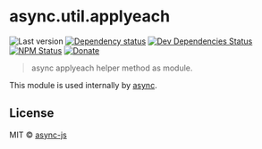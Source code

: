 # async.util.applyeach

![Last version](https://img.shields.io/github/tag/async-js/async.util.applyeach.svg?style=flat-square)
[![Dependency status](http://img.shields.io/david/async-js/async.util.applyeach.svg?style=flat-square)](https://david-dm.org/async-js/async.util.applyeach)
[![Dev Dependencies Status](http://img.shields.io/david/dev/async-js/async.util.applyeach.svg?style=flat-square)](https://david-dm.org/async-js/async.util.applyeach#info=devDependencies)
[![NPM Status](http://img.shields.io/npm/dm/async.util.applyeach.svg?style=flat-square)](https://www.npmjs.org/package/async.util.applyeach)
[![Donate](https://img.shields.io/badge/donate-paypal-blue.svg?style=flat-square)](https://paypal.me/kikobeats)

> async applyeach helper method as module.

This module is used internally by [async](https://github.com/async-js/async).

## License

MIT © [async-js](https://github.com/async-js)
